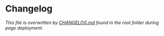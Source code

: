# Changelog
*This file is overwritten by [CHANGELOG.md](../CHANGELOG.md) found in the root folder during page deployment.*